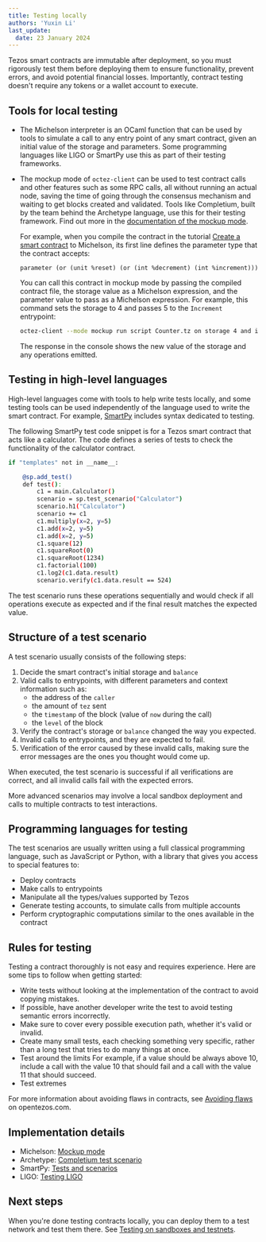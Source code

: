 ```yaml
---
title: Testing locally
authors: 'Yuxin Li'
last_update:
  date: 23 January 2024
---
```


Tezos smart contracts are immutable after deployment, so you must rigorously test them before deploying them to ensure functionality, prevent errors, and avoid potential financial losses. Importantly, contract testing doesn't require any tokens or a wallet account to execute.

## Tools for local testing

- The Michelson interpreter is an OCaml function that can be used by tools to simulate a call to any entry point of any smart contract, given an initial value of the storage and parameters. Some programming languages like LIGO or SmartPy use this as part of their testing frameworks.

- The mockup mode of `octez-client` can be used to test contract calls and other features such as some RPC calls, all without running an actual node, saving the time of going through the consensus mechanism and waiting to get blocks created and validated. Tools like Completium, built by the team behind the Archetype language, use this for their testing framework. Find out more in the [documentation of the mockup mode](https://tezos.gitlab.io/user/mockup.html).

   For example, when you compile the contract in the tutorial [Create a smart contract](/tutorials/smart-contract) to Michelson, its first line defines the parameter type that the contract accepts:

   ```
   parameter (or (unit %reset) (or (int %decrement) (int %increment)))
   ```

   You can call this contract in mockup mode by passing the compiled contract file, the storage value as a Michelson expression, and the parameter value to pass as a Michelson expression.
   For example, this command sets the storage to 4 and passes 5 to the `Increment` entrypoint:

   ```bash
   octez-client --mode mockup run script Counter.tz on storage 4 and input "(Right (Right 5))"
   ```

   The response in the console shows the new value of the storage and any operations emitted.

## Testing in high-level languages

High-level languages come with tools to help write tests locally, and some testing tools can be used independently of the language used to write the smart contract.
For example, [SmartPy](https://smartpy.io/manual/scenarios/overview) includes syntax dedicated to testing.

The following SmartPy test code snippet is for a Tezos smart contract that acts like a calculator. The code defines a series of tests to check the functionality of the calculator contract.

```bash
if "templates" not in __name__:

    @sp.add_test()
    def test():
        c1 = main.Calculator()
        scenario = sp.test_scenario("Calculator")
        scenario.h1("Calculator")
        scenario += c1
        c1.multiply(x=2, y=5)
        c1.add(x=2, y=5)
        c1.add(x=2, y=5)
        c1.square(12)
        c1.squareRoot(0)
        c1.squareRoot(1234)
        c1.factorial(100)
        c1.log2(c1.data.result)
        scenario.verify(c1.data.result == 524)
```
The test scenario runs these operations sequentially and would check if all operations execute as expected and if the final result matches the expected value.

## Structure of a test scenario

A test scenario usually consists of the following steps:

1. Decide the smart contract's initial storage and `balance`
1. Valid calls to entrypoints, with different parameters and context information such as:
    - the address of the `caller`
    - the amount of `tez` sent
    - the `timestamp` of the block (value of `now` during the call)
    - the `level` of the block
1. Verify the contract's storage or `balance` changed the way you expected.
1. Invalid calls to entrypoints, and they are expected to fail.
1. Verification of the error caused by these invalid calls, making sure the error messages are the ones you thought would come up.

When executed, the test scenario is successful if all verifications are correct, and all invalid calls fail with the expected errors.

More advanced scenarios may involve a local sandbox deployment and calls to multiple contracts to test interactions.

## Programming languages for testing

The test scenarios are usually written using a full classical programming language, such as JavaScript or Python, with a library that gives you access to special features to:

- Deploy contracts
- Make calls to entrypoints
- Manipulate all the types/values supported by Tezos
- Generate testing accounts, to simulate calls from multiple accounts
- Perform cryptographic computations similar to the ones available in the contract

## Rules for testing

Testing a contract thoroughly is not easy and requires experience.
Here are some tips to follow when getting started:

- Write tests without looking at the implementation of the contract to avoid copying mistakes.
- If possible, have another developer write the test to avoid testing semantic errors incorrectly.
- Make sure to cover every possible execution path, whether it's valid or invalid.
- Create many small tests, each checking something very specific, rather than a long test that tries to do many things at once.
- Test around the limits
For example, if a value should be always above 10, include a call with the value 10 that should fail and a call with the value 11 that should succeed.
- Test extremes

For more information about avoiding flaws in contracts, see [Avoiding flaws](https://opentezos.com/smart-contracts/avoiding-flaws/) on opentezos.com.

## Implementation details

- Michelson: [Mockup mode](https://tezos.gitlab.io/user/mockup.html)
- Archetype: [Completium test scenario](https://completium.com/docs/contract/test-scenario)
- SmartPy: [Tests and scenarios](https://smartpy.io/manual/scenarios/overview)
- LIGO: [Testing LIGO](https://ligolang.org/docs/advanced/testing)

## Next steps

When you're done testing contracts locally, you can deploy them to a test network and test them there.
See [Testing on sandboxes and testnets](/developing/testnets).
